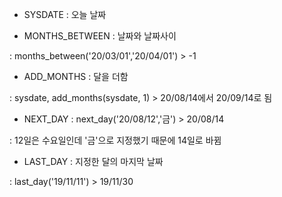 - SYSDATE : 오늘 날짜

- MONTHS_BETWEEN
: 날짜와 날짜사이

: months_between('20/03/01','20/04/01') > -1


- ADD_MONTHS
: 달을 더함

: sysdate, add_months(sysdate, 1) > 20/08/14에서 20/09/14로 됨


- NEXT_DAY
: next_day('20/08/12','금') > 20/08/14

: 12일은 수요일인데 '금'으로 지정했기 때문에 14일로 바뀜


- LAST_DAY
: 지정한 달의 마지막 날짜

: last_day('19/11/11') > 19/11/30
